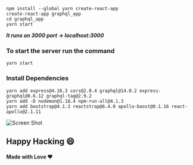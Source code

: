 ```
npm install --global yarn create-react-app
create-react-app graphql_app
cd graphql_app
yarn start
```

**_It runs on 3000 port -> localhost:3000_**

### To start the server run the command 
```
yarn start
```
### Install Dependencies
```
yarn add express@4.16.3 cors@2.8.4 graphql@14.0.2 express-graphql@0.6.12 graphql-tag@2.9.2
yarn add -D nodemon@1.18.4 npm-run-all@4.1.3
yarn add bootstrap@4.1.3 reactstrap@6.4.0 apollo-boost@0.1.16 react-apollo@2.1.11
```
![Screen Shot](https://i.imgur.com/Y4ctwi9.png)



## Happy Hacking  :smile: 
#### Made with Love :heart:

